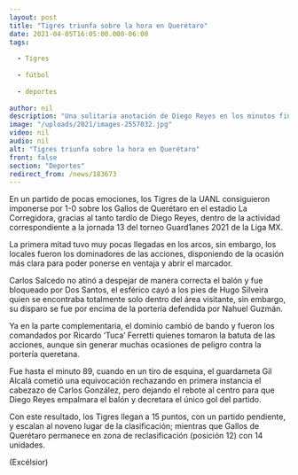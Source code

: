 ```yaml
---
layout: post
title: "Tigres triunfa sobre la hora en Querétaro"
date: 2021-04-05T16:05:00.000-06:00
tags:
  
  - Tigres
  
  - fútbol
  
  - deportes
  
author: nil
description: "Una solitaria anotación de Diego Reyes en los minutos finales del duelo ante Gallos, le valió a los regiomontanos para llevarse los tres puntos"
image: "/uploads/2021/images-2557032.jpg"
video: nil
audio: nil
alt: "Tigres triunfa sobre la hora en Querétaro"
front: false
section: "Deportes"
redirect_from: /news/183673
---
```


En un partido de pocas emociones, los Tigres de la UANL consiguieron imponerse por 1-0 sobre los Gallos de Querétaro en el estadio La Corregidora, gracias al tanto tardío de Diego Reyes, dentro de la actividad correspondiente a la jornada 13 del torneo Guard1anes 2021 de la Liga MX.

La primera mitad tuvo muy pocas llegadas en los arcos, sin embargo, los locales fueron los dominadores de las acciones, disponiendo de la ocasión más clara para poder ponerse en ventaja y abrir el marcador.

Carlos Salcedo no atinó a despejar de manera correcta el balón y fue bloqueado por Dos Santos, el esférico cayó a los pies de Hugo Silveira quien se encontraba totalmente solo dentro del área visitante, sin embargo, su disparo se fue por encima de la portería defendida por Nahuel Guzmán.

Ya en la parte complementaria, el dominio cambió de bando y fueron los comandados por Ricardo ‘Tuca’ Ferretti quienes tomaron la batuta de las acciones, aunque sin generar muchas ocasiones de peligro contra la portería queretana.

Fue hasta el minuto 89, cuando en un tiro de esquina, el guardameta Gil Alcalá cometió una equivocación rechazando en primera instancia el cabezazo de Carlos González, pero dejando el rebote al centro para que Diego Reyes empalmara el balón y decretara el único gol del partido.

Con este resultado, los Tigres llegan a 15 puntos, con un partido pendiente, y escalan al noveno lugar de la clasificación; mientras que Gallos de Querétaro permanece en zona de reclasificación (posición 12) con 14 unidades.

(Excélsior)